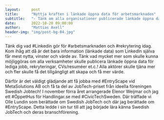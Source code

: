 ```yaml
---
layout:     post
title:      "Nyttja kraften i länkade öppna data för arbetsmarknaden"
subtitle:   "- Tänk om alla organisationer publicerade länkade öppna data för arbetsmarknaden? Fler skulle skapa värde och alla skulle vinna!"
date:       2022-10-20 09:00:00
author:     "Mattias Axell"
header-img: "img/post-bg-04.jpg"
---
```


Tänk dig vad #Linkedin gör för #arbetsmarknaden och #rekrytering idag. Kom ihåg att då är det bara information (länkade data) som LinkedIn själva får mest nytta, vinster och värde av. Tänk vad mycket mer som skulle kunna möjliggöras om alla verksamheter skulle publicera länkade öppna data för lediga jobb, rekryteringar, CVs/resuméer et.c.! Alla aktörer skulle tjäna mer och fler skulle få det tillgängligt att skapa och få mer värde. 

Därför är det väldigt glädjande att få jobba med #EntryScape vid MetaSolutions AB och få ta del av JobTech-priset från ideella föreningen Swedish Jobtech! I november förra året arrangerade Elenor Weijmar och jag ett #ÖppetHus för Handlingar.se med #CivicTechSweden. Där träffade vi Olle Lundin som berättade om Swedish JobTech och där jag berättade om #EntryScape. Detta ledde i sin tur till att jag började lära känna Swedish JobTech och deras branschförening.



